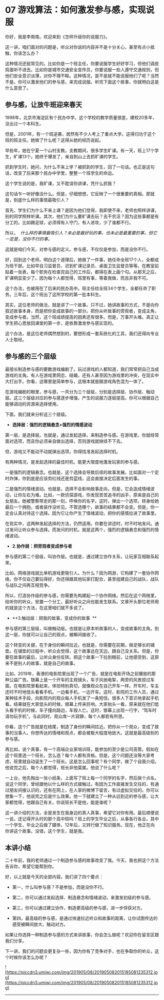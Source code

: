 # 07 游戏算法：如何激发参与感，实现说服

你好，我是李南南。欢迎来到《怎样升级你的说服力》。

这一讲，咱们面对的问题是，听众对你说的内容并不是十分关心，甚至有点小抵触，你该怎么办？

这种情况还挺常见的。比如你是一个班主任，你要说服学生好好学习，但他们调皮捣蛋听不进去。比如你是城市交通安全宣传员，你要说服一些人遵守交通规则，但他们安全意识淡薄，对你不理不睬。这种情况，是不是就不能说服他们了呢？当然不是。你可以激发他们的参与感，来完成说服。听完下面这个故事，你就明白这是什么意思了。

## 参与感，让放牛班迎来春天

1998年，北京市海淀区有个民办中学。这个学校的教学质量很差，建校20多年，没出过一个本科生。

但是，2001年，有一个班逆袭，居然有不少人考上了重点大学。这得归功于这个班的班主任。她做了什么呢？这得从她的经历说起。

早些年，她在宁夏一个山村支教。支教期间，很多学生旷课。有一天，班上17个学生，旷课13个。她终于爆发了，亲自到山上去抓旷课的学生。

抓到学生时，她问，为什么不来上学？被抓到的学生，回了一句话。也正是这句话，改变了后来那个民办中学里，整整一个班学生的命运。

这个学生说的是，我旷课，又不耽误你讲课，凭什么抓我？

这句话乍一听好像没什么。但是，仔细想想，它反映了一个很重要的真相。那就是，到底什么样的事情最吸引人？

首先，学生们为什么不来上课？是因为他们觉得，我即使不来，老师也照样讲课，别的同学照样听课。其次，他们为什么要旷课去玩？去干农活？因为这些事都是有分工的。比如踢足球，必须得有人守门，有人进攻，少了谁都不行。

所以，  *什么样的事情最吸引人？未必是最好玩的事，也未必是最重要的事。但它一定是，没你不行的事。*

这就是咱们今天，对参与感的定义。参与感，不仅仅是参加，而是没你不行。

好，回到这个老师。明白这个道理后，她做了一件事，她任命全班17个人，全都成为班干部。比如早自习监督员、迟到旷课记录员、桌面卫生监督员等等。在教室前贴着一张表，每个职务在检查完自己的工作后，都得在表上画个勾。从那天之后，旷课明显变少了。因为每个人都觉得，班里有事，等着我做，而且非我不可。

这个办法，也被用在了后来的民办高中。班主任给全班34个学生，全都任命了职务。三年后，这个班出了这所学校的第一批本科生。

其实，这位老师的做法，就是讲了一个故事。只不过，她讲故事的方式，不是向你叙述故事本身，而是把你变成故事的一部分。把你从听故事的旁观者，变成主角，变成参与者。当然，这个班成绩提高的因素还有很多。但是，万事开头难。真正让学生把心思放回课堂的第一步，是依靠激发参与感实现的。

这个办法，是这位老师偶然想到的，要想形成一套系统化的工具，我们还得向专业人士取经。

## 参与感的三个层级

最擅长制造参与感的要数游戏编剧了。玩过游戏的人都知道，我们常常把自己当成游戏的主角。有人在游戏里网恋、结婚，还有人甚至因为游戏里的冲突，在现实中大打出手。你看，这哪里是简单参与，这根本就是跟游戏角色混为一体了。

在游戏编剧的眼里，参与感，一共分为三个层级，分别是选择层、协作层、触动层。这三个层级对应的参与感逐步增强，产生的说服力逐层提高。你可以根据自己能够调动的资源来选择使用。

下面，我们就来分析这三个层级。

* **选择层：强烈的逻辑悬念+强烈的情感波动** 

第一层，是选择层。也就是，通过发起选择，来制造参与感。在游戏里，你就经常面对选项，而且你必须亲自做出选择，否则游戏就继续不下去。

但，游戏又不能动不动就弹出选项。你得找准发起选择时机。

有两种情况，是发起选择的最佳时机，能更大限度地激发玩家的参与感。

一是强烈的逻辑悬念。也就是，这个选择会导致后续的故事发展。比如面对一个定时炸弹，你到底是应该剪红线还是剪蓝线，这会直接决定后面发生的事。

二是强烈的情绪波动。也就是，选择不会影响故事走向，但是，它会造成情绪波动，让你左右为难。比如，一款侦探游戏，你发现苦苦追寻的凶手，原来是自己的女朋友。她被警察带走的那一刻，呼唤你的名字。这时，弹出一个选项，转身给她最后一个拥抱，或者装作没听见。不管选哪个，故事的结果都不会变。但是，你一定会认真对待这个选择。因为它让你产生了情绪波动，把你的感情拉进了故事里。

在现实中，这两种发起选择的方法，仍然适用。你要在讲述时，时不时地发问。通过发问让听众参与选择。而发问的时机，就是这两个，强烈的逻辑悬念和强烈的情绪波动。

* **2.协作层：把旁观者变成参与者** 

参与感的第二个层级，叫协作层。也就是，通过建立协作关系，让玩家互相联系起来。

比如，网络游戏就比单机游戏更吸引人。为什么？因为网游，它构建了一套协作网络，你不仅自己要玩得好，你还得跟其他玩家打配合，甚至组建自己的战队，战队与战队之间再互相竞争。

所以，打造协作级的参与感，你需要先构建起一个协作网络。然后在这个网络里，给听你的听众，安置一个分工，最好听众之间也能发生联系。文章开头那位老师用的就是这个方法，在这里咱们就不多说了。

* **3.触动层：把我的故事，变成你的故事  ** 

参与感的第三层级，叫做触动层。也就是让原本听故事的人，变成故事的主角。到这一层，你就可以让自己的观点，被瞬间接收了。

这个转变的关键，在于身份的瞬间拉近。也就是，你需要在前期，做足够长的铺垫。在铺垫的过程中，听众会觉得，这个故事远在天边，跟自己没关系。但是，你要在故事的最后，让听众身份反转。把这个故事一下拉到眼前，让他感受到，这原来不是别人的故事，就是自己的故事。

比如，2019年，香港的电影院里出现了一个广告，就是在电影开场之前播放的那种公益广告。银幕上是一个开车的主观镜头，车子风驰电掣，两旁的风景掠过车窗。在电影院里看起来，体验特别真切，就像观众在自己开车一样。开车时，车主还时不时地低头看看手机。一边看手机，一边开车。这时，影院的工作人员，通过某种技术手段，向影院内的观众每人手机发了一条短信。很多人下意识地拿起手机看。结果就在大家低头的时候，银幕上传来巨响。大家抬头一看，原来就在他们低头看手机的时候，车子撞向路边，车毁人亡。这时，银幕上出现一行字，“驾车时请勿玩手机”。与此同时，观众席一片寂静，每个人都若有所思。

你看，这个广告就是在结尾，制造了身份的瞬间拉近。把你从一个观众，变成了故事的当事人。你想传达的情绪和观点，都会被极大程度地放大。这就是最高级别的参与感。

再比如，说个真事，有一个高端企业家培训班，能参加的至少是公司高管。假如在这个班里选一个班长，怎么选？每个人都有资格。但是，这个问题还没等大家考虑，班里就自动诞生了一个班长。这是怎么回事呢？有个同学，做了个自我介绍。他说完之后，每个人都觉得，班长非他莫属。他说了什么呢？

一上台，他先掏出一张小纸条，上面写了班上每一个同学的名字，然后挨个点名，说这个同学，曾经跟他以什么样的方式接触过。有因为工作直接发生交往的，有通过朋友间接认识的，还有在网上，在人家的微博下留言，有过虚拟交往的。你可以想象一下，他说完之后是什么效果。他一下就建立了一种从远到近的参与感，让大家都觉得，他跟自己有关。你说班长不是他，能是谁呢？

这一讲介绍的方法，全是发生在我身边的真人真事，希望它对你有用。最后顺便说一说，还记得开头时的那个高中班吗？班上的学生毕业之后，从事各行各业。其中一个学生，毕业之后做了媒体，12年后，又转行做了知识服务。现在，他正在向你讲这个故事。没错，这个学生，就是我。

## 本讲小结

二十年前，我的老师通过一个制造参与感的故事改变了我。今天，我也把这个方法告诉你，希望它能帮到你。

好，以上就是今天的全部内容。我们讲了四个要点：

* 第一，什么叫参与感？不是参加，而是没你不行。

* 第二，你可以通过发起选择、制造悬念和情绪波动，来激发初级的参与感。

* 第三，你可以通过建立协作，制造更高级的参与感，进一步俘获对方。

* 第四，最高级的参与感，是通过快速拉近听众和故事的距离，让你试图传达的感受被瞬间放大，触动对方。

如果让你选择一种制造参与感的方式来讲故事，你会怎么做呢？欢迎你在留言区跟我们分享。

下一讲，我们的问题会更复杂一些，因为你有了竞争对手，也在争取你的听众，这个时候你该怎么办呢？

![https://piccdn3.umiwi.com/img/201905/08/201905082015185081235312.jpg](https://piccdn3.umiwi.com/img/201905/08/201905082015185081235312.jpg)

---

